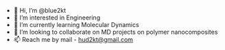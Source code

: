 - 👋 Hi, I’m @blue2kt
- 👀 I’m interested in Engineering
- 🌱 I’m currently learning Molecular Dynamics
- 💞️ I’m looking to collaborate on MD projects on polymer nanocomposites 
- 📫 Reach me by mail - hud2kt@gmail.com
